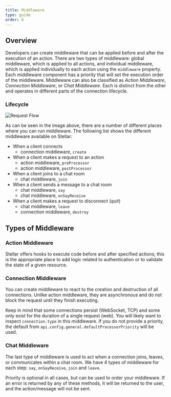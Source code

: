 ```yaml
---
title: Middleware
type: guide
order: 6
---
```


## Overview

Developers can create middleware that can be applied before and after the execution of an action. There are two types of middleware: global middleware, which is applied to all actions, and individual middleware, which is applied individually to each action using the `middleware` property. Each middleware component has a priority that will set the execution order of the middleware.  Middleware can also be classified as _Action Middleware_, _Connection Middleware_, or _Chat Middleware_.  Each is distinct from the other and operates in different parts of the connection lifecycle.

### Lifecycle

![Request Flow](/images/middleware_lifecycle.png)

As can be seen in the image above, there are a number of different places where you can run middleware. The following list shows the different middleware available on Stellar:

- When a client connects
  - connection middleware, `create`
- When a client makes a request to an action
  - action middleware, `preProcessor`
  - action middleware, `postProcessor`
- When a client joins to a chat room
  - chat middleware, `join`
- When a client sends a message to a chat room
  - chat middleware, `say`
  - chat middleware, `onSayReceive`
- When a client makes a request to disconnect (_quit_)
  - chat middleware, `leave`
  - connection middleware, `destroy`

## Types of Middleware

### Action Middleware

Stellar offers hooks to execute code before and after specified actions; this is the appropriate place to add logic related to authentication or to validate the state of a given resource.

### Connection Middleware

You can create middleware to react to the creation and destruction of all connections. Unlike action middleware, they are asynchronous and do not block the request until they finish executing.

Keep in mind that some connections persist (WebSocket, TCP) and some only exist for the duration of a single request (web). You will likely want to inspect `connection.type` in this middleware. If you do not provide a priority, the default from `api.config.general.defaultProcessorPriority` will be used.

### Chat Middleware

The last type of middleware is used to act when a connection joins, leaves, or communicates within a chat room. We have 4 types of middleware for each step: `say`, `onSayReceive`, `join` and `leave`.

Priority is optional in all cases, but can be used to order your middleware. If an error is returned by any of these methods, it will be returned to the user, and the action/message will not be sent.
